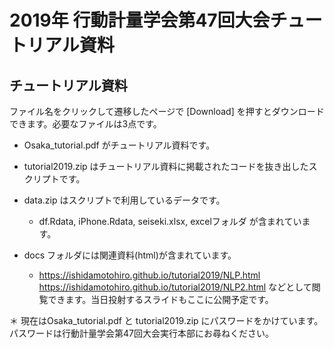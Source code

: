 # 2019年 行動計量学会第47回大会チュートリアル資料

## チュートリアル資料

ファイル名をクリックして遷移したページで [Download] を押すとダウンロードできます。必要なファイルは3点です。

- Osaka_tutorial.pdf がチュートリアル資料です。

- tutorial2019.zip はチュートリアル資料に掲載されたコードを抜き出したスクリプトです。

- data.zip はスクリプトで利用しているデータです。
  + df.Rdata, iPhone.Rdata, seiseki.xlsx, excelフォルダ が含まれています。

 - docs フォルダには関連資料(html)が含まれています。
   + https://ishidamotohiro.github.io/tutorial2019/NLP.html  https://ishidamotohiro.github.io/tutorial2019/NLP2.html などとして閲覧できます。当日投射するスライドもここに公開予定です。

＊ 現在はOsaka_tutorial.pdf と tutorial2019.zip にパスワードをかけています。パスワードは行動計量学会第47回大会実行本部にお尋ねください。

